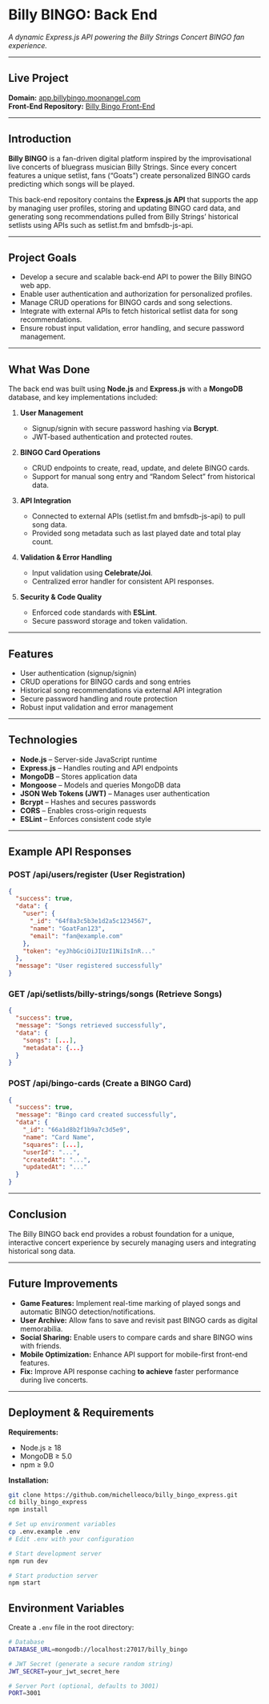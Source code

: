# Billy BINGO: Back End

_A dynamic Express.js API powering the Billy Strings Concert BINGO fan experience._

---

## Live Project

**Domain:** [app.billybingo.moonangel.com](https://app.billybingo.moonangel.com/)  
**Front-End Repository:** [Billy Bingo Front-End](https://github.com/michelleoco/billy_bingo_react)

---

## Introduction

**Billy BINGO** is a fan-driven digital platform inspired by the improvisational live concerts of bluegrass musician Billy Strings. Since every concert features a unique setlist, fans (“Goats”) create personalized BINGO cards predicting which songs will be played.

This back-end repository contains the **Express.js API** that supports the app by managing user profiles, storing and updating BINGO card data, and generating song recommendations pulled from Billy Strings’ historical setlists using APIs such as setlist.fm and bmfsdb-js-api.

---

## Project Goals

- Develop a secure and scalable back-end API to power the Billy BINGO web app.
- Enable user authentication and authorization for personalized profiles.
- Manage CRUD operations for BINGO cards and song selections.
- Integrate with external APIs to fetch historical setlist data for song recommendations.
- Ensure robust input validation, error handling, and secure password management.

---

## What Was Done

The back end was built using **Node.js** and **Express.js** with a **MongoDB** database, and key implementations included:

1. **User Management**

   - Signup/signin with secure password hashing via **Bcrypt**.
   - JWT-based authentication and protected routes.

2. **BINGO Card Operations**

   - CRUD endpoints to create, read, update, and delete BINGO cards.
   - Support for manual song entry and “Random Select” from historical data.

3. **API Integration**

   - Connected to external APIs (setlist.fm and bmfsdb-js-api) to pull song data.
   - Provided song metadata such as last played date and total play count.

4. **Validation & Error Handling**

   - Input validation using **Celebrate/Joi**.
   - Centralized error handler for consistent API responses.

5. **Security & Code Quality**

   - Enforced code standards with **ESLint**.
   - Secure password storage and token validation.

---

## Features

- User authentication (signup/signin)
- CRUD operations for BINGO cards and song entries
- Historical song recommendations via external API integration
- Secure password handling and route protection
- Robust input validation and error management

---

## Technologies

- **Node.js** – Server-side JavaScript runtime
- **Express.js** – Handles routing and API endpoints
- **MongoDB** – Stores application data
- **Mongoose** – Models and queries MongoDB data
- **JSON Web Tokens (JWT)** – Manages user authentication
- **Bcrypt** – Hashes and secures passwords
- **CORS** – Enables cross-origin requests
- **ESLint** – Enforces consistent code style

---

## Example API Responses

### POST /api/users/register (User Registration)

```json
{
  "success": true,
  "data": {
    "user": {
      "_id": "64f8a3c5b3e1d2a5c1234567",
      "name": "GoatFan123",
      "email": "fan@example.com"
    },
    "token": "eyJhbGciOiJIUzI1NiIsInR..."
  },
  "message": "User registered successfully"
}
```

### GET /api/setlists/billy-strings/songs (Retrieve Songs)

```json
{
  "success": true,
  "message": "Songs retrieved successfully",
  "data": {
    "songs": [...],
    "metadata": {...}
  }
}
```

### POST /api/bingo-cards (Create a BINGO Card)

```json
{
  "success": true,
  "message": "Bingo card created successfully",
  "data": {
    "_id": "66a1d8b2f1b9a7c3d5e9",
    "name": "Card Name",
    "squares": [...],
    "userId": "...",
    "createdAt": "...",
    "updatedAt": "..."
  }
}
```

---

## Conclusion

The Billy BINGO back end provides a robust foundation for a unique, interactive concert experience by securely managing users and integrating historical song data.

---

## Future Improvements

- **Game Features:** Implement real-time marking of played songs and automatic BINGO detection/notifications.
- **User Archive:** Allow fans to save and revisit past BINGO cards as digital memorabilia.
- **Social Sharing:** Enable users to compare cards and share BINGO wins with friends.
- **Mobile Optimization:** Enhance API support for mobile-first front-end features.
- **Fix:** Improve API response caching **to achieve** faster performance during live concerts.

---

## Deployment & Requirements

**Requirements:**

- Node.js ≥ 18
- MongoDB ≥ 5.0
- npm ≥ 9.0

**Installation:**

```bash
git clone https://github.com/michelleoco/billy_bingo_express.git
cd billy_bingo_express
npm install

# Set up environment variables
cp .env.example .env
# Edit .env with your configuration

# Start development server
npm run dev

# Start production server
npm start
```

## Environment Variables

Create a `.env` file in the root directory:

```bash
# Database
DATABASE_URL=mongodb://localhost:27017/billy_bingo

# JWT Secret (generate a secure random string)
JWT_SECRET=your_jwt_secret_here

# Server Port (optional, defaults to 3001)
PORT=3001
```
